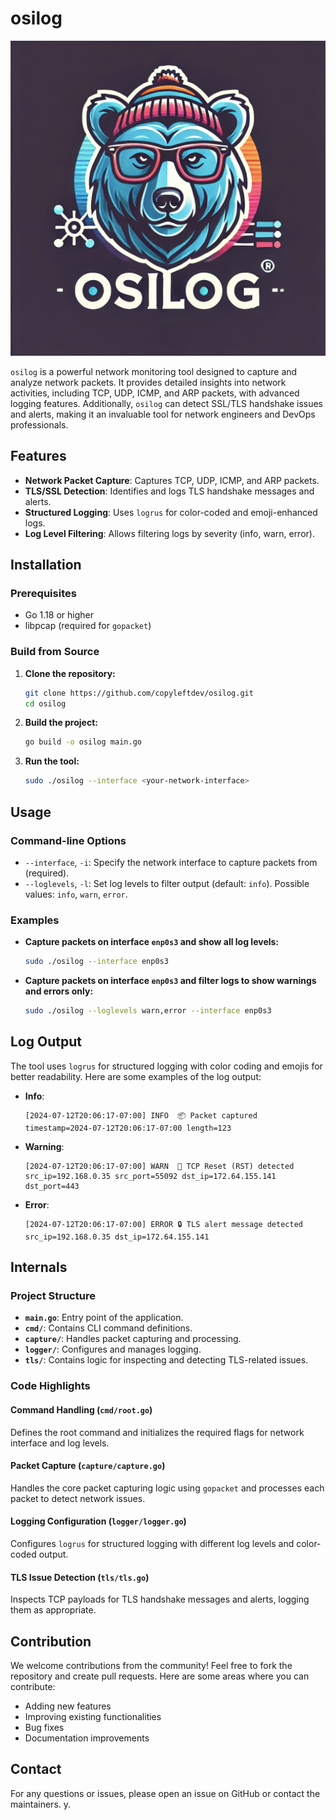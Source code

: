 # osilog

![osilog logo](./logo.png)

`osilog` is a powerful network monitoring tool designed to capture and analyze network packets. It provides detailed insights into network activities, including TCP, UDP, ICMP, and ARP packets, with advanced logging features. Additionally, `osilog` can detect SSL/TLS handshake issues and alerts, making it an invaluable tool for network engineers and DevOps professionals.

## Features

- **Network Packet Capture**: Captures TCP, UDP, ICMP, and ARP packets.
- **TLS/SSL Detection**: Identifies and logs TLS handshake messages and alerts.
- **Structured Logging**: Uses `logrus` for color-coded and emoji-enhanced logs.
- **Log Level Filtering**: Allows filtering logs by severity (info, warn, error).

## Installation

### Prerequisites

- Go 1.18 or higher
- libpcap (required for `gopacket`)

### Build from Source

1. **Clone the repository:**

   ```sh
   git clone https://github.com/copyleftdev/osilog.git
   cd osilog
   ```

2. **Build the project:**

   ```sh
   go build -o osilog main.go
   ```

3. **Run the tool:**

   ```sh
   sudo ./osilog --interface <your-network-interface>
   ```

## Usage

### Command-line Options

- `--interface`, `-i`: Specify the network interface to capture packets from (required).
- `--loglevels`, `-l`: Set log levels to filter output (default: `info`). Possible values: `info`, `warn`, `error`.

### Examples

- **Capture packets on interface `enp0s3` and show all log levels:**

  ```sh
  sudo ./osilog --interface enp0s3
  ```

- **Capture packets on interface `enp0s3` and filter logs to show warnings and errors only:**

  ```sh
  sudo ./osilog --loglevels warn,error --interface enp0s3
  ```

## Log Output

The tool uses `logrus` for structured logging with color coding and emojis for better readability. Here are some examples of the log output:

- **Info**:

  ```
  [2024-07-12T20:06:17-07:00] INFO  📦 Packet captured timestamp=2024-07-12T20:06:17-07:00 length=123
  ```

- **Warning**:

  ```
  [2024-07-12T20:06:17-07:00] WARN  🚨 TCP Reset (RST) detected src_ip=192.168.0.35 src_port=55092 dst_ip=172.64.155.141 dst_port=443
  ```

- **Error**:

  ```
  [2024-07-12T20:06:17-07:00] ERROR 🔒 TLS alert message detected src_ip=192.168.0.35 dst_ip=172.64.155.141
  ```

## Internals

### Project Structure

- **`main.go`**: Entry point of the application.
- **`cmd/`**: Contains CLI command definitions.
- **`capture/`**: Handles packet capturing and processing.
- **`logger/`**: Configures and manages logging.
- **`tls/`**: Contains logic for inspecting and detecting TLS-related issues.

### Code Highlights

#### Command Handling (`cmd/root.go`)

Defines the root command and initializes the required flags for network interface and log levels.

#### Packet Capture (`capture/capture.go`)

Handles the core packet capturing logic using `gopacket` and processes each packet to detect network issues.

#### Logging Configuration (`logger/logger.go`)

Configures `logrus` for structured logging with different log levels and color-coded output.

#### TLS Issue Detection (`tls/tls.go`)

Inspects TCP payloads for TLS handshake messages and alerts, logging them as appropriate.

## Contribution

We welcome contributions from the community! Feel free to fork the repository and create pull requests. Here are some areas where you can contribute:

- Adding new features
- Improving existing functionalities
- Bug fixes
- Documentation improvements


## Contact

For any questions or issues, please open an issue on GitHub or contact the maintainers.
y.